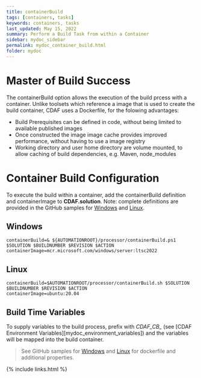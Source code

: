 ```yaml
---
title: containerBuild
tags: [containers, tasks]
keywords: containers, tasks
last_updated: May 15, 2022
summary: Perform a Build Task from within a Container
sidebar: mydoc_sidebar
permalink: mydoc_container_build.html
folder: mydoc
---
```


# Master of Build Success

The containerBuild option allows the execution of the build prcess with a container. Unlike toolsets which reference a image that is used to create the build container, CDAF uses a Dockerfile, for the folowing advantages:

- Build Prerequisites can be defined in code, without being limited to available published images
- Once constructed the image image cache provides improved performance, without having to use a image registry
- Working directory and user home directory are volume mounted, to allow caching of build dependencies, e.g. Maven, node_modules

# Container Build Configuration

To execute the build within a container, add the containerBuild definition and containerImage to **CDAF.solution**. Note: complete definitions are provided in the GitHub samples for [Windows](https://github.com/cdaf/windows/tree/master/samples/containerBuild) and [Linux](https://github.com/cdaf/linux/tree/master/samples/containerBuild).

## Windows

    containerBuild=& ${AUTOMATIONROOT}/processor/containerBuild.ps1 $SOLUTION $BUILDNUMBER $REVISION $ACTION
    containerImage=mcr.microsoft.com/windows/server:ltsc2022

## Linux

    containerBuild=$AUTOMATIONROOT/processor/containerBuild.sh $SOLUTION $BUILDNUMBER $REVISION $ACTION
    containerImage=ubuntu:20.04

## Build Time Variables

To supply variables to the build process, prefix with *CDAF_CB_* (see [CDAF Environment Variables][mydoc_environment_variables]) and the variables will be mapped into the build container.

> See GitHub samples for [Windows](https://github.com/cdaf/windows/tree/master/samples/containerBuild) and [Linux](https://github.com/cdaf/linux/tree/master/samples/containerBuild) for dockerfile and additional properties.

{% include links.html %}
